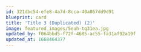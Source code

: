 ```yaml
---
id: 321dbc54-efe8-4a7d-8cca-40a867dd9d91
blueprint: card
title: 'Title 3 (Duplicated) (2)'
image: featured_images/5euh-tq31ea.jpg
updated_by: f064bbd5-f72f-4685-ac55-fa31af92a19f
updated_at: 1668464377
---
```

